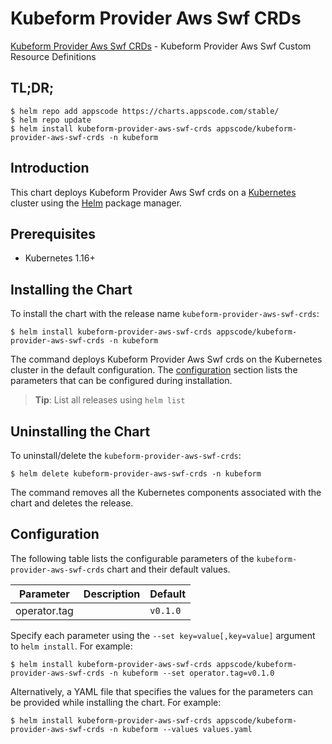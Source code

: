 # Kubeform Provider Aws Swf CRDs

[Kubeform Provider Aws Swf CRDs](https://github.com/kubeform) - Kubeform Provider Aws Swf Custom Resource Definitions

## TL;DR;

```console
$ helm repo add appscode https://charts.appscode.com/stable/
$ helm repo update
$ helm install kubeform-provider-aws-swf-crds appscode/kubeform-provider-aws-swf-crds -n kubeform
```

## Introduction

This chart deploys Kubeform Provider Aws Swf crds on a [Kubernetes](http://kubernetes.io) cluster using the [Helm](https://helm.sh) package manager.

## Prerequisites

- Kubernetes 1.16+

## Installing the Chart

To install the chart with the release name `kubeform-provider-aws-swf-crds`:

```console
$ helm install kubeform-provider-aws-swf-crds appscode/kubeform-provider-aws-swf-crds -n kubeform
```

The command deploys Kubeform Provider Aws Swf crds on the Kubernetes cluster in the default configuration. The [configuration](#configuration) section lists the parameters that can be configured during installation.

> **Tip**: List all releases using `helm list`

## Uninstalling the Chart

To uninstall/delete the `kubeform-provider-aws-swf-crds`:

```console
$ helm delete kubeform-provider-aws-swf-crds -n kubeform
```

The command removes all the Kubernetes components associated with the chart and deletes the release.

## Configuration

The following table lists the configurable parameters of the `kubeform-provider-aws-swf-crds` chart and their default values.

|  Parameter   | Description | Default  |
|--------------|-------------|----------|
| operator.tag |             | `v0.1.0` |


Specify each parameter using the `--set key=value[,key=value]` argument to `helm install`. For example:

```console
$ helm install kubeform-provider-aws-swf-crds appscode/kubeform-provider-aws-swf-crds -n kubeform --set operator.tag=v0.1.0
```

Alternatively, a YAML file that specifies the values for the parameters can be provided while
installing the chart. For example:

```console
$ helm install kubeform-provider-aws-swf-crds appscode/kubeform-provider-aws-swf-crds -n kubeform --values values.yaml
```
